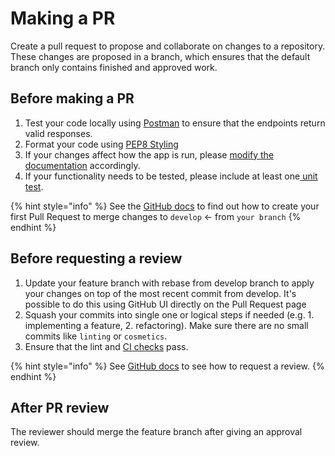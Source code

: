 # Making a PR

Create a pull request to propose and collaborate on changes to a repository. These changes are proposed in a branch, which ensures that the default branch only contains finished and approved work.

## Before making a PR

1. Test your code locally using [Postman](debugging.md) to ensure that the endpoints return valid responses.
2. Format your code using [PEP8 Styling](code-style.md)
3. If your changes affect how the app is run, please [modify the documentation](../how-to-update-docs/) accordingly.
4. If your functionality needs to be tested, please include at least one[ unit test](unit-tests.md).

{% hint style="info" %}
See the [GitHub docs](https://docs.github.com/en/pull-requests/collaborating-with-pull-requests/proposing-changes-to-your-work-with-pull-requests/creating-a-pull-request) to find out how to create your first Pull Request to merge changes to `develop` <- from `your branch`
{% endhint %}

## Before requesting a review

1. Update your feature branch with rebase from develop branch to apply your changes on top of the most recent commit from develop. It's possible to do this using GitHub UI directly on the Pull Request page
2. Squash your commits into single one or logical steps if needed (e.g. 1. implementing a feature, 2. refactoring). Make sure there are no small commits like `linting` or `cosmetics`.
3. Ensure that the lint and [CI checks](ci-continuous-integration.md) pass.

{% hint style="info" %}
See [GitHub docs](https://docs.github.com/en/pull-requests/collaborating-with-pull-requests/proposing-changes-to-your-work-with-pull-requests/requesting-a-pull-request-review) to see how to request a review.
{% endhint %}

## After PR review

The reviewer should merge the feature branch after giving an approval review.
